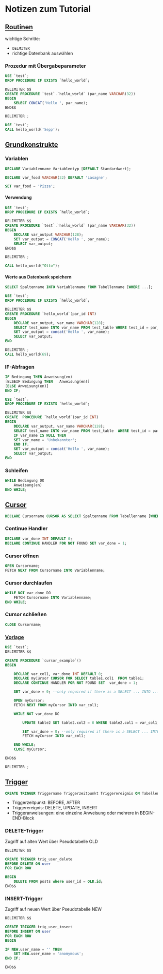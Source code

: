 # Notizen zum Tutorial

## [Routinen](https://www.j-breuer.de/blog/programmierung-mysql-3-erste-routine/)

wichtige Schritte:

-   `DELMITER`
-   richtige Datenbank auswählen

### Prozedur mit Übergabeparameter

```sql
USE `test`;
DROP PROCEDURE IF EXISTS `hello_world`;

DELIMITER $$
CREATE PROCEDURE `test`.`hello_world` (par_name VARCHAR(32))
BEGIN
    SELECT CONCAT('Hello ', par_name);
END$$

DELIMITER ;
```

```sql
USE `test`;
CALL hello_world('Sepp');
```

## [Grundkonstrukte](https://www.j-breuer.de/blog/programmierung-mysql-4-grundkonstrukte/)

### Variablen

```sql
DECLARE Variablenname Variablentyp [DEFAULT Standardwert];
```

```sql
DECLARE var_food VARCHAR(32) DEFAULT 'Lasagne';
```

```sql
SET var_food = 'Pizza';
```

#### Verwendung

```sql
USE `test`;
DROP PROCEDURE IF EXISTS `hello_world`;

DELIMITER $$
CREATE PROCEDURE `test`.`hello_world` (par_name VARCHAR(32))
BEGIN
    DECLARE var_output VARCHAR(128);
    SET var_output = CONCAT('Hello ', par_name);
    SELECT var_output;
END$$

DELIMITER ;

CALL hello_world("Otto");
```

#### Werte aus Datenbank speichern

```sql
SELECT Spaltenname INTO Variablenname FROM Tabellenname [WHERE ...];
```

```sql
USE `test`;
DROP PROCEDURE IF EXISTS `hello_world`;

DELIMITER $$
CREATE PROCEDURE `hello_world`(par_id INT)
BEGIN
    DECLARE var_output, var_name VARCHAR(128);
    SELECT test_name INTO var_name FROM test_table WHERE test_id = par_id;
    SET var_output = concat('Hello ', var_name);
    SELECT var_output;
END

DELIMITER ;
CALL hello_world(69);
```

### IF-Abfragen

```sql
IF Bedingung THEN Anweisung(en)
[ELSEIF Bedingung THEN   Anweisung(en)]
[ELSE Anweisung(en)]
END IF;
```

```sql
USE `test`;
DROP PROCEDURE IF EXISTS `hello_world`;

DELIMITER $$
CREATE  PROCEDURE `hello_world`(par_id INT)
BEGIN
    DECLARE var_output, var_name VARCHAR(128);
    SELECT test_name INTO var_name FROM test_table  WHERE test_id = par_id;
    IF var_name IS NULL THEN
    SET var_name = 'Unbekannter';
    END IF;
    SET var_output = concat('Hello ', var_name);
    SELECT var_output;
END
```

### Schleifen

```sql
WHILE Bedingung DO
    Anweisung(en)
END WHILE;
```

## [Cursor](https://www.j-breuer.de/blog/programmierung-mysql-5-cursor/)

```sql
DECLARE Cursorname CURSOR AS SELECT Spaltenname FROM Tabellenname [WHERE...]
```

### Continue Handler

```sql
DECLARE var_done INT DEFAULT 0;
DECLARE CONTINUE HANDLER FOR NOT FOUND SET var_done = 1;
```

### Cursor öffnen

```sql
OPEN Cursorname;
FETCH NEXT FROM Cursorname INTO Variablenname;
```

### Cursor durchlaufen

```sql
WHILE NOT var_done DO
    FETCH Cursorname INTO Variablenname;
END WHILE;
```

### Cursor schließen

```sql
CLOSE Cursorname;
```

### [Vorlage](https://www.j-breuer.de/blog/programmierung-mysql-5-cursor/#:~:text=ein%20kleines%20Template)

```sql
USE `test`;
DELIMITER $$

CREATE PROCEDURE `cursor_example`()
BEGIN

    DECLARE var_col1, var_done INT DEFAULT 0;
    DECLARE myCursor CURSOR FOR SELECT table1.col1  FROM table1;
    DECLARE CONTINUE HANDLER FOR NOT FOUND SET  var_done = 1;

    SET var_done = 0; --only required if there is a SELECT ... INTO ... before opening the cursor, which could return no results

    OPEN myCursor;
    FETCH NEXT FROM myCursor INTO var_col1;

    WHILE NOT var_done DO

        UPDATE table2 SET table2.col2 = 0 WHERE table2.col1 = var_col1; --or whatever the loop is  supposed to do

        SET var_done = 0; --only required if there is a SELECT ... INTO ... in the loop, which could return no results
        FETCH myCursor INTO var_col1;

    END WHILE;
    CLOSE myCursor;

END$$

DELIMITER ;
```

## [Trigger](https://www.j-breuer.de/blog/programmieren-mysql-6-trigger/)

```sql
CREATE TRIGGER Triggername Triggerzeitpunkt Triggerereignis ON Tabellenname FOR EACH ROW Triggeranweisungen
```

- Triggerzeitpunkt:  BEFORE, AFTER
- Triggerereignis: DELETE, UPDATE, INSERT
- Triggeranweisungen: eine einzelne Anweisung oder mehrere in BEGIN-END-Block

### DELETE-Trigger

Zugriff auf alten Wert über Pseudotabelle OLD

```sql
DELIMITER $$

CREATE TRIGGER trig_user_delete
BEFORE DELETE ON user
FOR EACH ROW

BEGIN
    DELETE FROM posts where user_id = OLD.id;
END$$
```

### INSERT-Trigger

Zugriff auf neuen Wert über Pseudotabelle NEW

```sql
DELIMITER $$

CREATE TRIGGER trig_user_insert
BEFORE INSERT ON user
FOR EACH ROW
BEGIN

IF NEW.user_name = '' THEN
    SET NEW.user_name = 'anomymous';
END IF;

END$$
```